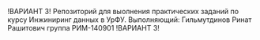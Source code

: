 !ВАРИАНТ 3!
 Репозиторий для выолнения практических заданий по курсу Инжиниринг данных в УрФУ.
 Выполняющий: 
  Гильмутдинов Ринат Рашитович
  группа РИМ-140901
  !ВАРИАНТ 3!
